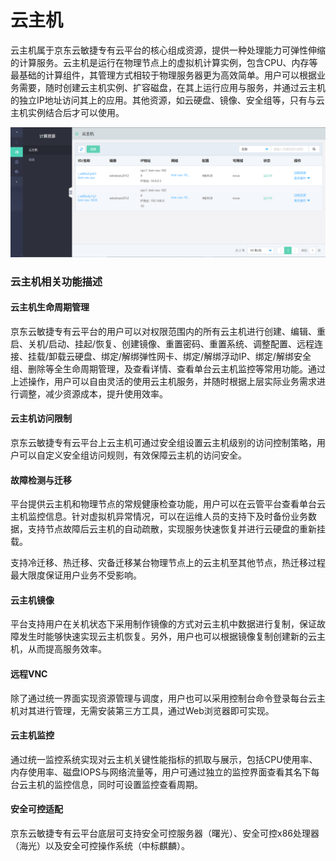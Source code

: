 # 云主机

云主机属于京东云敏捷专有云平台的核心组成资源，提供一种处理能力可弹性伸缩的计算服务。云主机是运行在物理节点上的虚拟机计算实例，包含CPU、内存等最基础的计算组件，其管理方式相较于物理服务器更为高效简单。用户可以根据业务需要，随时创建云主机实例、扩容磁盘，在其上运行应用与服务，并通过云主机的独立IP地址访问其上的应用。其他资源，如云硬盘、镜像、安全组等，只有与云主机实例结合后才可以使用。

![Instances-1](../../../../../image/JD-Cloud-Swift-HCI-Edition/Instances-1.png)

### 云主机相关功能描述

#### 云主机生命周期管理
京东云敏捷专有云平台的用户可以对权限范围内的所有云主机进行创建、编辑、重启、关机/启动、挂起/恢复、创建镜像、重置密码、重置系统、调整配置、远程连接、挂载/卸载云硬盘、绑定/解绑弹性网卡、绑定/解绑浮动IP、绑定/解绑安全组、删除等全生命周期管理，及查看详情、查看单台云主机监控等常用功能。通过上述操作，用户可以自由灵活的使用云主机服务，并随时根据上层实际业务需求进行调整，减少资源成本，提升使用效率。

#### 云主机访问限制

京东云敏捷专有云平台上云主机可通过安全组设置云主机级别的访问控制策略，用户可以自定义安全组访问规则，有效保障云主机的访问安全。

#### 故障检测与迁移

平台提供云主机和物理节点的常规健康检查功能，用户可以在云管平台查看单台云主机监控信息。针对虚拟机异常情况，可以在运维人员的支持下及时备份业务数据，支持节点故障后云主机的自动疏散，实现服务快速恢复并进行云硬盘的重新挂载。

支持冷迁移、热迁移、灾备迁移某台物理节点上的云主机至其他节点，热迁移过程最大限度保证用户业务不受影响。

#### 云主机镜像

平台支持用户在关机状态下采用制作镜像的方式对云主机中数据进行复制，保证故障发生时能够快速实现云主机恢复。另外，用户也可以根据镜像复制创建新的云主机，从而提高服务效率。

#### 远程VNC

除了通过统一界面实现资源管理与调度，用户也可以采用控制台命令登录每台云主机对其进行管理，无需安装第三方工具，通过Web浏览器即可实现。

#### 云主机监控

通过统一监控系统实现对云主机关键性能指标的抓取与展示，包括CPU使用率、内存使用率、磁盘IOPS与网络流量等，用户可通过独立的监控界面查看其名下每台云主机的监控信息，同时可设置监控查看周期。

#### 安全可控适配

京东云敏捷专有云平台底层可支持安全可控服务器（曙光）、安全可控x86处理器（海光）以及安全可控操作系统（中标麒麟）。